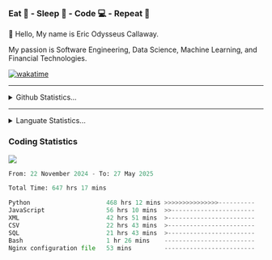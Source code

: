 <h3>Eat 🍴 - Sleep 🛌 - Code 💻 - Repeat 🔁</h3>

👋 Hello, My name is Eric Odysseus Callaway.

My passion is Software Engineering, Data Science, Machine Learning, and Financial Technologies.

[![wakatime](https://wakatime.com/badge/user/6717695f-6a13-47e3-aa16-c813e12c0985.svg)](https://wakatime.com/@6717695f-6a13-47e3-aa16-c813e12c0985)
<hr>
<details>
  <summary>
    Github Statistics...
  </summary>
    <p align="center">
      <img src="https://github-readme-stats.vercel.app/api?username=EricCallaway&show_icons=true"/>
    </p>
</details>
</hr>

<hr>
<details>
  <summary>
    Languate Statistics...
  </summary>
    <p align="center">
      <img src="https://wakatime.com/share/@Odysseus/6fc7c863-6fba-4e57-a6af-ed1f2fa8d560.svg"/>
    </p>
</details>
</hr>


<h3>Coding Statistics</h3>
<img src="https://wakatime.com/share/@Odysseus/5e02c832-9cc5-49a3-8f4c-bd2647d78fca.svg"/>
<!--START_SECTION:waka-->

```python
From: 22 November 2024 - To: 27 May 2025

Total Time: 647 hrs 17 mins

Python                     468 hrs 12 mins >>>>>>>>>>>>>>>----------   59.60 %
JavaScript                 56 hrs 10 mins  >>-----------------------   07.15 %
XML                        42 hrs 51 mins  >------------------------   05.46 %
CSV                        22 hrs 43 mins  >------------------------   02.89 %
SQL                        21 hrs 43 mins  >------------------------   02.77 %
Bash                       1 hr 26 mins    -------------------------   00.18 %
Nginx configuration file   53 mins         -------------------------   00.11 %
```

<!--END_SECTION:waka-->
